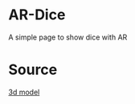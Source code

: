 # AR-Dice
A simple page to show dice with AR

# Source
[3d model](https://www.cgtrader.com/free-3d-models/interior/living-room/free-dice)